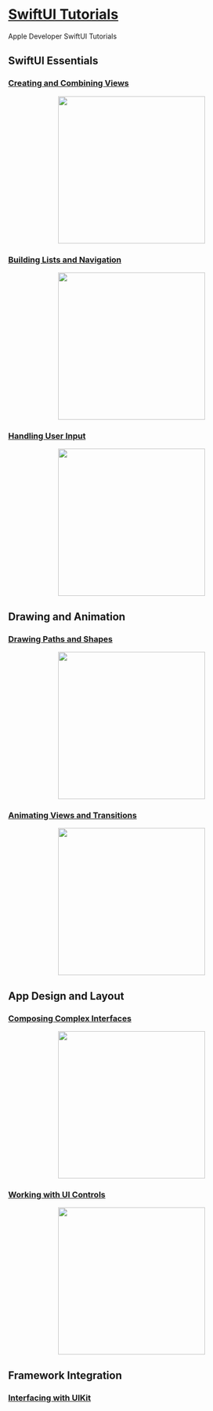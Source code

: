 # [SwiftUI Tutorials](https://developer.apple.com/tutorials/swiftui/creating-and-combining-views)

Apple Developer SwiftUI Tutorials

## SwiftUI Essentials
### [Creating and Combining Views](https://github.com/nezhitsya/SwiftUI_Tutorials/tree/master/Essentials01)

<p align="center">
    <img width="300" src="https://user-images.githubusercontent.com/60697742/129820181-85c5d9f8-e769-429e-9b6b-2c67d4e4448e.png">
</p>

### [Building Lists and Navigation](https://github.com/nezhitsya/SwiftUI_Tutorials/tree/master/Essentials02)

<p align="center">
    <img width="300" src="https://user-images.githubusercontent.com/60697742/129681355-b95f85b2-4581-4d0d-a453-d47644f73951.mov">
</p>

### [Handling User Input](https://github.com/nezhitsya/SwiftUI_Tutorials/tree/master/Essentials03)

<p align="center">
    <img width="300" src="https://user-images.githubusercontent.com/60697742/129822660-895bc4ad-653d-407a-a175-6eca16375fd8.mov">
</p>

## Drawing and Animation
### [Drawing Paths and Shapes](https://github.com/nezhitsya/SwiftUI_Tutorials/tree/master/DrawingAnimation01)

<p align="center">
    <img width="300" src="https://user-images.githubusercontent.com/60697742/130566056-20f2e237-2880-4018-b25a-3416f20866e8.png">
</p>

### [Animating Views and Transitions](https://github.com/nezhitsya/SwiftUI_Tutorials/tree/master/DrawingAnimation02)

<p align="center">
    <img width="300" src="https://user-images.githubusercontent.com/60697742/131076298-f029b194-de80-4ddf-8d31-0a1e97c24d25.mov">
</p>

## App Design and Layout
### [Composing Complex Interfaces](https://github.com/nezhitsya/SwiftUI_Tutorials/tree/master/DesignLayout01)

<p align="center">
    <img width="300" src="https://user-images.githubusercontent.com/60697742/131443932-670e761d-9b0a-46af-b553-b76910b724a9.mp4">
</p>

### [Working with UI Controls](https://github.com/nezhitsya/SwiftUI_Tutorials/tree/master/DesignLayout02)

<p align="center">
    <img width="300" src="https://user-images.githubusercontent.com/60697742/131454677-a10ffff2-32d6-4cc3-9325-4d1686cfe82d.mov">
</p>

## Framework Integration
### [Interfacing with UIKit](https://github.com/nezhitsya/SwiftUI_Tutorials/tree/master/FrameworkIntegration01)
